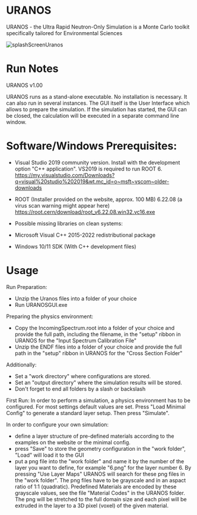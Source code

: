 # URANOS
URANOS - the Ultra Rapid Neutron-Only Simulation is a Monte Carlo toolkit specifically tailored for Environmental Sciences

![splashScreenUranos](https://user-images.githubusercontent.com/106179070/170102368-93e66f49-12ab-44a9-860a-2bd1977f715c.jpg)

# Run Notes
URANOS v1.00

URANOS runs as a stand-alone executable. No installation is necessary. 
It can also run in several instances. The GUI itself is the User Interface which allows to prepare the simulation. If the simulation has started, the GUI can be closed, the calculation will be executed in a separate command line window.

# Software/Windows Prerequisites:

- Visual Studio 2019 community version. Install with the development option "C++ application". VS2019 is required to run ROOT 6.
https://my.visualstudio.com/Downloads?q=visual%20studio%202019&wt.mc_id=o~msft~vscom~older-downloads
- ROOT (Installer provided on the website, approx. 100 MB) 6.22.08 (a virus scan warning might appear here)
https://root.cern/download/root_v6.22.08.win32.vc16.exe

- Possible missing libraries on clean systems:
- Microsoft Visual C++ 2015-2022 redistributional package
- Windows 10/11 SDK (With C++ development files)


# Usage
Run Preparation:
- Unzip the Uranos files into a folder of your choice
- Run URANOSGUI.exe

Preparing the physics environment:
- Copy the IncomingSpectrum.root into a folder of your choice and provide the full path, including the filename, in the "setup" ribbon in URANOS for the "Input Spectrum Calibration File"
- Unzip the ENDF files into a folder of your choice and provide the full path in the "setup" ribbon in URANOS for the "Cross Section Folder"

Additionally:
- Set a "work directory" where configurations are stored. 
- Set an "output directory" where the simulation results will be stored. 
- Don't forget to end all folders by a slash or backslash

First Run:
In order to perform a simulation, a physics environment has to be configured.
For most settings default values are set. Press "Load Minimal Config" to generate a standard layer setup. Then press "Simulate".

In order to configure your own simulation:
- define a layer structure of pre-defined materials according to the examples on the website or the minimal config. 
- press "Save" to store the geometry configuration in the "work folder", "Load" will load it to the GUI 
- put a png file into the "work folder" and name it by the number of the layer you want to define, for example "6.png" for the layer number 6.
 By pressing "Use Layer Maps" URANOS will search for these png files in the "work folder".
 The png files have to be grayscale and in an aspact ratio of 1:1 (quadratic). Predefined Materials are encoded by these grayscale values, see the file "Material Codes" in the URANOS folder.
 The png will be stretched to the full domain size and each pixel will be extruded in the layer to a 3D pixel (voxel) of the given material.



